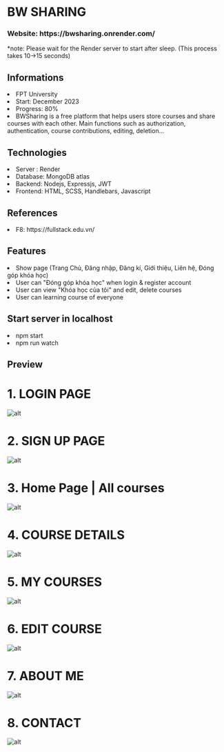 <h1>BW SHARING</h1>
<h3>Website: https://bwsharing.onrender.com/</h3>
*note: Please wait for the Render server to start after sleep. (This process takes 10->15 seconds)

<h2>Informations</h2>
<li> FPT University </li>
<li> Start: December 2023 </li>
<li>  Progress: 80% </li>
<li> BWSharing is a free platform that helps users store courses and share courses with each other. Main functions such as authorization, authentication, course contributions, editing, deletion...</li>

<h2> Technologies </h2>
<li>Server : Render</li>
<li>Database: MongoDB atlas</li>
<li> Backend:  Nodejs, Expressjs, JWT </li>
<li> Frontend: HTML, SCSS, Handlebars, Javascript</li>

<h2> References</h2>
<li> F8: https://fullstack.edu.vn/</li>

<h2> Features </h2>
<li> Show page (Trang Chủ, Đăng nhập, Đăng kí, Giới thiệu, Liên hệ, Đóng góp khóa học) </li>
<li> User can "Đóng góp khóa học" when login & register account</li>
<li> User can view "Khóa học của tôi" and edit, delete courses</li>
<li> User can learning course of everyone</li>


<h2> Start server in localhost </h2>
<li> npm start </li>
<li> npm run watch </li>
<h2> Preview </h2>
<h1> 1. LOGIN PAGE </h1>

![alt](https://lh3.googleusercontent.com/u/0/drive-viewer/AKGpihbDDWepCmZHZKSeN6oI9j-OUN0UwMQCA1N_YMB0qsBxcC8trvsBNqReiPiQLnGVXM_SXnGkoa2cNun1mf_eTXVrbXcn6KcX8Q=w1765-h1365-v0)

<h1> 2. SIGN UP PAGE </h1>

![alt](https://lh3.googleusercontent.com/u/0/drive-viewer/AKGpihaN_dLLKsvVHFd6eDk4mMXXDQRCZtAS8VOVPYajnmhRpkxSAaupt-UWyuBFaWyAupaZ-ID3fRaZ8dHPbblZFF69ZI8B=w1765-h1365-v0)
<h1> 3. Home Page | All courses  </h1>

![alt](https://lh3.googleusercontent.com/u/0/drive-viewer/AKGpihZH0ikJwV2o3iwurth5JiSzIo6uDujON5abOz8fXNYlaAue7-FtrL2axkv_LJzO2Rhzf9BXb8tG39265Ks9kwBBW0CtVwdoAYE=w2561-h1365-v0)
<h1> 4. COURSE DETAILS  </h1>

![alt](https://lh3.googleusercontent.com/u/0/drive-viewer/AKGpihbGUchz3Er9Ea5Z05TiDJVtAFk5l_5NIJO_Yv5rqgyzjVMgO34gQwgd2fDREvAvX8GuivNtftb9YKJIKpKDJVjK-MiL_gyRng=w1765-h1365-v0)
<h1> 5. MY COURSES  </h1>

![alt](https://lh3.googleusercontent.com/u/0/drive-viewer/AKGpihY3qu24sC3nY5a_fHdt815-KJxKbjUcOj7-Oc7gr48vrK7dJ5v7QF0wUispcxj8FD5cq5sID1YoXPkK0b77BTFk_uVbQd-hAJ4=w1765-h1365-v0)
<h1> 6. EDIT COURSE  </h1>

![alt](https://lh3.googleusercontent.com/u/0/drive-viewer/AKGpihbmZmuvb5ze92DBIOeml3oXOKErzeolSyaRf2eNcHLnHwa_4wcHeEPLAketsX-UrQu_RAkxb9fzoxgEUsfy5Si38kJWhJpkd38=w1765-h1365-v0)
<h1> 7. ABOUT ME  </h1>

![alt](https://lh3.googleusercontent.com/u/0/drive-viewer/AKGpihYCuqZHqLkNwjVbJeBVvM-Uqm4J9UeNBtgh4TV9FLvXpZfvrlOrEMvvdRpkpMNRGp4WWtZXLnNdOTW3oD2QNHPBhpr_-YAMeMg=w1765-h1365-v0)
<h1> 8. CONTACT  </h1>

![alt](https://lh3.googleusercontent.com/u/0/drive-viewer/AKGpihYXjoLv6_kfzROb73LIUnAguSw4s2MYGRjQTSiDvYekE5WBmrcZr3vimnX5kP-wzfubIh5xJewJ2YBwilh9jwo8EubJEk2x1co=w1765-h1365-v0)

